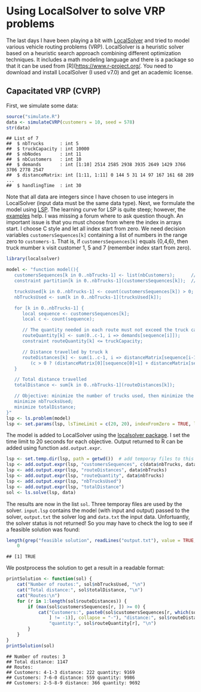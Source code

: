 
Using LocalSolver to solve VRP problems
=======================================

The last days I have been playing a bit with [LocalSolver](http://www.localsolver.com/) and tried to model various vehicle routing problems (VRP). LocalSolver is a heuristic solver based on a heuristic search approach combining different optimization techniques. It includes a math modeling language and there is a package so that it can be used from \[R\](<https://www.r-project.org/>. You need to download and install LocalSolver (I used v7.0) and get an academic license.

Capacitated VRP (CVRP)
----------------------

First, we simulate some data:

``` r
source("simulate.R")
data <- simulateCVRP(customers = 10, seed = 578)
str(data)
```

    ## List of 7
    ##  $ nbTrucks      : int 5
    ##  $ truckCapacity : int 10000
    ##  $ nbNodes       : int 11
    ##  $ nbCustomers   : int 10
    ##  $ demands       : int [1:10] 2514 2585 2938 3935 2649 1429 3766 3706 2778 2547
    ##  $ distanceMatrix: int [1:11, 1:11] 0 144 5 31 14 97 167 161 68 289 ...
    ##  $ handlingTime  : int 30

Note that all data are integers since I have chosen to use integers in LocalSolver (input data must be the same data type). Next, we formulate the model using [LSP](http://www.localsolver.com/documentation/lspreference/index.html). The learning curve for LSP is quite steep; however, the [examples](http://www.localsolver.com/documentation/exampletour/index.html) help. I was missing a forum where to ask question though. An important issue is that you must choose from where the index in arrays start. I choose C style and let all index start from zero. We need decision variables `customersSequences[k]` containing a list of numbers in the range zero to `customers-1`. That is, if `customersSequences[k]` equals {0,4,6}, then truck mumber `k` visit customer 1, 5 and 7 (remember index start from zero).

``` r
library(localsolver)

model <- "function model(){
   customersSequences[k in 0..nbTrucks-1] <- list(nbCustomers);      // decision variable
   constraint partition[k in 0..nbTrucks-1](customersSequences[k]);  // all customers must be visited by exaclty one truck

   trucksUsed[k in 0..nbTrucks-1] <- count(customersSequences[k]) > 0;  
   nbTrucksUsed <- sum[k in 0..nbTrucks-1](trucksUsed[k]);

   for [k in 0..nbTrucks-1] {
      local sequence <- customersSequences[k];
      local c <- count(sequence);

      // The quantity needed in each route must not exceed the truck capacity
      routeQuantity[k] <- sum(0..c-1, i => demands[sequence[i]]);
      constraint routeQuantity[k] <= truckCapacity;

      // Distance travelled by truck k
      routeDistances[k] <- sum(1..c-1, i => distanceMatrix[sequence[i-1]+1][sequence[i]+1]) +
         (c > 0 ? (distanceMatrix[0][sequence[0]+1] + distanceMatrix[sequence[c-1]+1][0]) : 0);
   }

   // Total distance travelled
   totalDistance <- sum[k in 0..nbTrucks-1](routeDistances[k]);

   // Objective: minimize the number of trucks used, then minimize the distance travelled
   minimize nbTrucksUsed;   
   minimize totalDistance;
}"
lsp <- ls.problem(model)
lsp <- set.params(lsp, lsTimeLimit = c(20, 20), indexFromZero = TRUE, lsNbThreads = 4)
```

The model is added to LocalSolver using the [localsolver package](https://cran.r-project.org/web/packages/localsolver/index.html). I set the time limit to 20 seconds for each objective. Output returned to R can be added using function `add.output.expr`.

``` r
lsp <- set.temp.dir(lsp, path = getwd())  # add temporay files to this folder
lsp <- add.output.expr(lsp, "customersSequences", c(data$nbTrucks, data$nbCustomers))
lsp <- add.output.expr(lsp, "routeDistances", data$nbTrucks)
lsp <- add.output.expr(lsp, "routeQuantity", data$nbTrucks)
lsp <- add.output.expr(lsp, "nbTrucksUsed")
lsp <- add.output.expr(lsp, "totalDistance")
sol <- ls.solve(lsp, data)
```

The results are now in the list `sol`. Three temporay files are used by the solver. `input.lsp` contains the model (with input and output) passed to the solver, `output.txt` the solver log and `data.txt` the input data. Unfortuantly, the solver status is not returned! So you may have to check the log to see if a feasible solution was found:

``` r
length(grep("feasible solution", readLines("output.txt"), value = TRUE, ignore.case = TRUE)) > 
    0
```

    ## [1] TRUE

We postprocess the solution to get a result in a readable format:

``` r
printSolution <- function(sol) {
    cat("Number of routes:", sol$nbTrucksUsed, "\n")
    cat("Total distance:", sol$totalDistance, "\n")
    cat("Routes:\n")
    for (r in 1:length(sol$routeDistances)) {
        if (max(sol$customersSequences[r, ]) >= 0) {
            cat("Customers:", paste0(sol$customersSequences[r, which(sol$customersSequences[r, 
                ] != -1)], collapse = "-"), "distance:", sol$routeDistances[r], 
                "quantity:", sol$routeQuantity[r], "\n")
        }
    }
}
printSolution(sol)
```

    ## Number of routes: 3 
    ## Total distance: 1147 
    ## Routes:
    ## Customers: 4-1-3 distance: 222 quantity: 9169 
    ## Customers: 7-6-0 distance: 559 quantity: 9986 
    ## Customers: 2-5-8-9 distance: 366 quantity: 9692
